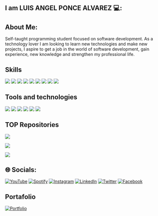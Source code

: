 ## I am LUIS ANGEL PONCE ALVAREZ 💻:

## About Me:

Self-taught programming student focused on software development. As a technology lover I am looking to learn new technologies and make new projects, I aspire to get a job in the world of software development, gain experience, new knowledge and strengthen my professional life.

## Skills

<p>
  <img src="https://img.shields.io/badge/JavaScript-323330?style=for-the-badge&logo=javascript&logoColor=F7DF1E"/>
  <img src="https://img.shields.io/badge/Python-14354C?style=for-the-badge&logo=python&logoColor=white">
  <img src="https://img.shields.io/badge/HTML5-E34F26?style=for-the-badge&logo=html5&logoColor=white">
  <img src="https://img.shields.io/badge/CSS3-1572B6?style=for-the-badge&logo=css3&logoColor=white">
  <img src="https://img.shields.io/badge/React-20232A?style=for-the-badge&logo=react&logoColor=61DAFB">
  <img src="https://img.shields.io/badge/Markdown-000000?style=for-the-badge&logo=markdown&logoColor=white"/>
  <img src="https://img.shields.io/badge/Bootstrap-563D7C?style=for-the-badge&logo=bootstrap&logoColor=white"/>
  <img src="https://img.shields.io/badge/SQLite-07405E?style=for-the-badge&logo=sqlite&logoColor=white"/>
  <img src="https://img.shields.io/badge/Netlify-00C7B7?style=for-the-badge&logo=netlify&logoColor=white"/>
<p>

## Tools and technologies

<p>
  <img src="https://img.shields.io/badge/Git-F05032?style=for-the-badge&logo=git&logoColor=white">
  <img src="https://img.shields.io/badge/GitHub-100000?style=for-the-badge&logo=github&logoColor=white">
  <img src="https://img.shields.io/badge/Linux-FCC624?style=for-the-badge&logo=linux&logoColor=black">
  <img src="https://img.shields.io/badge/Figma-F24E1E?style=for-the-badge&logo=figma&logoColor=white">
  <img src="https://img.shields.io/badge/Notion-000000?style=for-the-badge&logo=notion&logoColor=white">
  <img src="https://img.shields.io/badge/Vercel-000000?style=for-the-badge&logo=vercel&logoColor=white">
</p>

## TOP Repositories

[![](https://github-readme-stats.vercel.app/api/pin/?username=luisangelponcealvarez&repo=Password-Manager&bg_color=30,00ee,00dbde&title_color=000&text_color=fff)](https://github.com/luisangelponcealvarez/Gestor-de-contrasenas)

[![](https://github-readme-stats.vercel.app/api/pin/?username=luisangelponcealvarez&repo=SiteWallpapers&bg_color=30,00ee,00dbde&title_color=000&text_color=fff)](https://github.com/luisangelponcealvarez/SiteWallpapers)

[![](https://github-readme-stats.vercel.app/api/pin/?username=luisangelponcealvarez&repo=cursos-gratis&bg_color=30,00ee,00dbde&title_color=000&text_color=fff)](https://github.com/luisangelponcealvarez/cursos-gratis)

## 🌐 Socials:

<a href="https://www.youtube.com/channel/UCQ851l8kDeiZYfg6cozN__g" target="_blank">![YouTube](https://img.shields.io/badge/YouTube-%23FF0000.svg?style=for-the-badge&logo=YouTube&logoColor=white)</a>
<a href="https://open.spotify.com/user/nhf5pz5g4wdgjk0bvw2fzhakd?si=1ff6fa2155254f25" target="_blank">![Spotify](https://img.shields.io/badge/Spotify-1ED760?style=for-the-badge&logo=spotify&logoColor=white)</a>
<a href="https://www.instagram.com/poncealvarezluisangel/" target="_blank">![Instagram](https://img.shields.io/badge/Instagram-%23E4405F.svg?style=for-the-badge&logo=Instagram&logoColor=white)</a>
<a href="https://www.linkedin.com/in/luis-angel-ponce-alvarez-848826242/" target="_blank">![LinkedIn](https://img.shields.io/badge/linkedin-%230077B5.svg?style=for-the-badge&logo=linkedin&logoColor=white)</a>
<a href="https://twitter.com/Luisang01161226" target="_blank">![Twitter](https://img.shields.io/badge/Twitter-%231DA1F2.svg?style=for-the-badge&logo=Twitter&logoColor=white)</a>
<a href="https://www.facebook.com/luisangel.poncealvarez.37" target="_blank">![Facebook](https://img.shields.io/badge/Facebook-%231877F2.svg?style=for-the-badge&logo=Facebook&logoColor=white)</a>

## Portafolio

<a href="http://luisangelponcealvarez.netlify.app/" target="_blank">![Portfolio](https://img.shields.io/badge/Portfolio-%23000000.svg?style=for-the-badge&logo=firefox&logoColor=#FF7139)</a>
